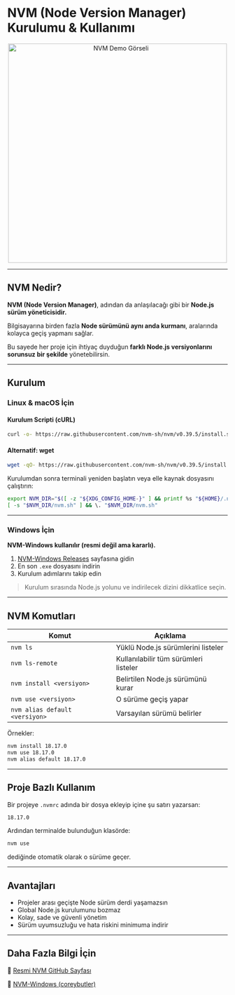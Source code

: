 # NVM (Node Version Manager) Kurulumu & Kullanımı

<p align="center">
  <img src="https://github.com/user-attachments/assets/a96dd5ca-3286-4e08-8303-577172a61761" width="500" alt="NVM Demo Görseli"/>
</p>

---

## NVM Nedir?

**NVM (Node Version Manager)**, adından da anlaşılacağı gibi bir **Node.js sürüm yöneticisidir.** 

Bilgisayarına birden fazla **Node sürümünü aynı anda kurmanı**, aralarında kolayca geçiş yapmanı sağlar. 

Bu sayede her proje için ihtiyaç duyduğun **farklı Node.js versiyonlarını sorunsuz bir şekilde** yönetebilirsin.

---

## Kurulum

### Linux & macOS İçin

#### Kurulum Scripti (cURL)

```sh
curl -o- https://raw.githubusercontent.com/nvm-sh/nvm/v0.39.5/install.sh | bash
```

#### Alternatif: wget

```sh
wget -qO- https://raw.githubusercontent.com/nvm-sh/nvm/v0.39.5/install.sh | bash
```

Kurulumdan sonra terminali yeniden başlatın veya elle kaynak dosyasını çalıştırın:

```sh
export NVM_DIR="$([ -z "${XDG_CONFIG_HOME-}" ] && printf %s "${HOME}/.nvm" || printf %s "${XDG_CONFIG_HOME}/nvm")"
[ -s "$NVM_DIR/nvm.sh" ] && \. "$NVM_DIR/nvm.sh"
```

---

### Windows İçin

**NVM-Windows kullanılır (resmi değil ama kararlı).**

1. [NVM-Windows Releases](https://github.com/coreybutler/nvm-windows/releases) sayfasına gidin
2. En son `.exe` dosyasını indirin
3. Kurulum adımlarını takip edin

> Kurulum sırasında Node.js yolunu ve indirilecek dizini dikkatlice seçin.

---

## NVM Komutları

| Komut | Açıklama |
|-------|----------|
| `nvm ls` | Yüklü Node.js sürümlerini listeler |
| `nvm ls-remote` | Kullanılabilir tüm sürümleri listeler |
| `nvm install <versiyon>` | Belirtilen Node.js sürümünü kurar |
| `nvm use <versiyon>` | O sürüme geçiş yapar |
| `nvm alias default <versiyon>` | Varsayılan sürümü belirler |

Örnekler:

```sh
nvm install 18.17.0
nvm use 18.17.0
nvm alias default 18.17.0
```

---

## Proje Bazlı Kullanım

Bir projeye `.nvmrc` adında bir dosya ekleyip içine şu satırı yazarsan:

```txt
18.17.0
```

Ardından terminalde bulunduğun klasörde:

```sh
nvm use
```

dediğinde otomatik olarak o sürüme geçer.

---

## Avantajları

- Projeler arası geçişte Node sürüm derdi yaşamazsın
- Global Node.js kurulumunu bozmaz
- Kolay, sade ve güvenli yönetim
- Sürüm uyumsuzluğu ve hata riskini minimuma indirir

---

## Daha Fazla Bilgi İçin

🔗 [Resmi NVM GitHub Sayfası](https://github.com/nvm-sh/nvm)

🔗 [NVM-Windows (coreybutler)](https://github.com/coreybutler/nvm-windows)